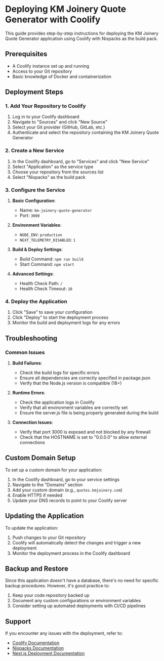 # Deploying KM Joinery Quote Generator with Coolify

This guide provides step-by-step instructions for deploying the KM Joinery Quote Generator application using Coolify with Nixpacks as the build pack.

## Prerequisites

- A Coolify instance set up and running
- Access to your Git repository
- Basic knowledge of Docker and containerization

## Deployment Steps

### 1. Add Your Repository to Coolify

1. Log in to your Coolify dashboard
2. Navigate to "Sources" and click "New Source"
3. Select your Git provider (GitHub, GitLab, etc.)
4. Authenticate and select the repository containing the KM Joinery Quote Generator

### 2. Create a New Service

1. In the Coolify dashboard, go to "Services" and click "New Service"
2. Select "Application" as the service type
3. Choose your repository from the sources list
4. Select "Nixpacks" as the build pack

### 3. Configure the Service

1. **Basic Configuration**:
   - Name: `km-joinery-quote-generator`
   - Port: `3000`

2. **Environment Variables**:
   - `NODE_ENV`: `production`
   - `NEXT_TELEMETRY_DISABLED`: `1`

3. **Build & Deploy Settings**:
   - Build Command: `npm run build`
   - Start Command: `npm start`

4. **Advanced Settings**:
   - Health Check Path: `/`
   - Health Check Timeout: `10`

### 4. Deploy the Application

1. Click "Save" to save your configuration
2. Click "Deploy" to start the deployment process
3. Monitor the build and deployment logs for any errors

## Troubleshooting

### Common Issues

1. **Build Failures**:
   - Check the build logs for specific errors
   - Ensure all dependencies are correctly specified in package.json
   - Verify that the Node.js version is compatible (18+)

2. **Runtime Errors**:
   - Check the application logs in Coolify
   - Verify that all environment variables are correctly set
   - Ensure the server.js file is being properly generated during the build

3. **Connection Issues**:
   - Verify that port 3000 is exposed and not blocked by any firewall
   - Check that the HOSTNAME is set to "0.0.0.0" to allow external connections

## Custom Domain Setup

To set up a custom domain for your application:

1. In the Coolify dashboard, go to your service settings
2. Navigate to the "Domains" section
3. Add your custom domain (e.g., `quotes.kmjoinery.com`)
4. Enable HTTPS if needed
5. Update your DNS records to point to your Coolify server

## Updating the Application

To update the application:

1. Push changes to your Git repository
2. Coolify will automatically detect the changes and trigger a new deployment
3. Monitor the deployment process in the Coolify dashboard

## Backup and Restore

Since this application doesn't have a database, there's no need for specific backup procedures. However, it's good practice to:

1. Keep your code repository backed up
2. Document any custom configurations or environment variables
3. Consider setting up automated deployments with CI/CD pipelines

## Support

If you encounter any issues with the deployment, refer to:

- [Coolify Documentation](https://coolify.io/docs)
- [Nixpacks Documentation](https://nixpacks.com/docs)
- [Next.js Deployment Documentation](https://nextjs.org/docs/deployment)
